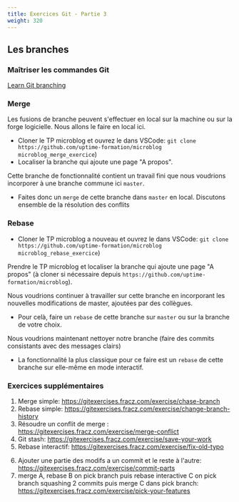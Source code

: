 ```yaml
---
title: Exercices Git - Partie 3
weight: 320
---
```


<!-- Le faire sur Github ET gitlab ? -->

## Les branches

<!-- Explore branches in: -->
<!-- https://github.com/spring-projects/spring-petclinic.git -->
<!-- https://github.com/miguelgrinberg/microblog -->

<!-- Git cherrypick du commit d'ajout de about dans TP2 -->

### Maîtriser les commandes Git

[Learn Git branching](https://learngitbranching.js.org/?locale=fr_FR)

### Merge

Les fusions de branche peuvent s'effectuer en local sur la machine ou sur la forge logicielle. Nous allons le faire en local ici.

- Cloner le TP microblog et ouvrez le dans VSCode: `git clone https://github.com/uptime-formation/microblog microblog_merge_exercice`)
- Localiser la branche qui ajoute une page "A propos". 

Cette branche de fonctionnalité contient un travail fini que nous voudrions incorporer à une branche commune ici `master`.

- Faites donc un `merge` de cette branche dans `master` en local. Discutons ensemble de la résolution des conflits

### Rebase

<!-- FIXME: précisions + tester -->
- Cloner le TP microblog a nouveau et ouvrez le dans VSCode: `git clone https://github.com/uptime-formation/microblog microblog_rebase_exercice`)

Prendre le TP microblog et localiser la branche qui ajoute une page "A propos" (à cloner si nécessaire depuis `https://github.com/uptime-formation/microblog`).

Nous voudrions continuer à travailler sur cette branche en incorporant les nouvelles modifications de master, ajoutées par des collègues.

- Pour celà, faire un `rebase` de cette branche sur `master` ou sur la branche de votre choix.

Nous voudrions maintenant nettoyer notre branche (faire des commits consistants avec des messages clairs)

- La fonctionnalité la plus classique pour ce faire  est un `rebase` de cette branche sur elle-même en mode interactif.

### Exercices supplémentaires

<!-- FIXME: could be split between 3 and 4 -->

1. Merge simple: https://gitexercises.fracz.com/exercise/chase-branch
2. Rebase simple: https://gitexercises.fracz.com/exercise/change-branch-history
3. Résoudre un conflit de merge : https://gitexercises.fracz.com/exercise/merge-conflict
4. Git stash: https://gitexercises.fracz.com/exercise/save-your-work
5. Rebase interactif: https://gitexercises.fracz.com/exercise/fix-old-typo
<!-- FIXME: parler de git add -p -->
6. Ajouter une partie des modifs a un commit et le reste à l'autre: https://gitexercises.fracz.com/exercise/commit-parts
7. merge A, rebase B on pick branch puis rebase interactive C on pick branch squashing 2 commits puis merge C dans pick branch: https://gitexercises.fracz.com/exercise/pick-your-features

<!-- #### Interactive rebase

1. https://gitexercises.fracz.com/exercise/split-commit
2. https://gitexercises.fracz.com/exercise/too-many-commits
3. https://gitexercises.fracz.com/exercise/rebase-complex
4. https://gitexercises.fracz.com/exercise/invalid-order -->

<!-- #### Bisect (avancé)

https://gitexercises.fracz.com/exercise/find-bug -->
